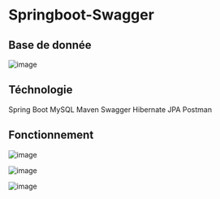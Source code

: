 # Springboot-Swagger
## Base de donnée
![image](https://github.com/adnan-khadija/Springboot-Swagger/assets/147508009/ae3d7d14-593a-4b3d-a187-d3d764620dca)
## Téchnologie
Spring Boot
MySQL
Maven
Swagger
Hibernate
JPA
Postman
## Fonctionnement 

![image](https://github.com/adnan-khadija/Springboot-Swagger/assets/147508009/a28b75fc-7a21-49ed-b597-cb631366301d)

![image](https://github.com/adnan-khadija/Springboot-Swagger/assets/147508009/cacb899b-f601-400d-a36e-ae227ac3ec98)

![image](https://github.com/adnan-khadija/Springboot-Swagger/assets/147508009/4a8d65c6-085e-401f-8e6f-ee051941430c)





